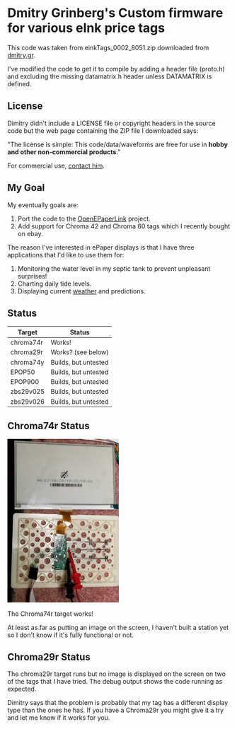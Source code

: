 # Dmitry Grinberg's Custom firmware for various eInk price tags

This code was taken from einkTags_0002_8051.zip downloaded from 
[dmitry.gr](https://dmitry.gr/?r=05.Projects&proj=29.%20eInk%20Price%20Tags).

I've modified the code to get it to compile by adding a header file (proto.h)
and excluding the missing datamatrix.h header unless DATAMATRIX is defined.

## License

Dimitry didn't include a LICENSE file or copyright headers in the source code
but the web page containing the ZIP file I downloaded says:

"The license is simple: This code/data/waveforms are free for use in **hobby and 
other non-commercial products**." 

For commercial use, <a href="mailto:licensing@dmitry.gr">contact him</a>.

## My Goal

My eventually goals are:
1. Port the code to the [OpenEPaperLink](https://github.com/jjwbruijn/OpenEPaperLink) project.
2. Add support for Chroma 42 and Chroma 60 tags which I recently bought on ebay.

The reason I've interested in ePaper displays is that I have three applications
that I'd like to use them for:

1. Monitoring the water level in my septic tank to prevent unpleasant surprises!
1. Charting daily tide levels.
1. Displaying current [weather](https://github.com/G6EJD/ESP32-e-Paper-Weather-Display) and predictions.

## Status

| Target | Status |  
|-|-|  
|chroma74r | Works! |
|chroma29r  | Works? (see below) |
|chroma74y | Builds, but untested |
|EPOP50  | Builds, but untested |
|EPOP900  | Builds, but untested  |
|zbs29v025  |Builds, but untested |
|zbs29v026|Builds, but untested |


## Chroma74r Status

<img src="https://github.com/skiphansen/dmitrygr-einkTags/blob/master/assets/chroma74_first_contact.png" width=50%>

The Chroma74r target works!  

At least as far as putting an image on the screen, I haven't built a station
yet so I don't know if it's fully functional or not.

## Chroma29r Status

The chroma29r target runs but no image is displayed on the screen on two
of the tags that I have tried.  The debug output shows the code running
as expected.

Dimitry says that the problem is probably that my tag has a different 
display type than the ones he has.  If you have a Chroma29r you might give
it a try and let me know if it works for you.


